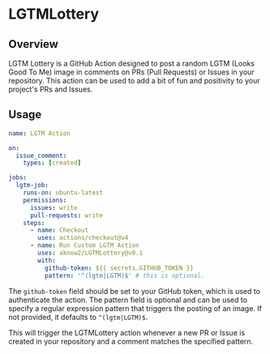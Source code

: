 # LGTMLottery

## Overview
LGTM Lottery is a GitHub Action designed to post a random LGTM (Looks Good To Me) image in comments on PRs (Pull Requests) or Issues in your repository. This action can be used to add a bit of fun and positivity to your project's PRs and Issues.

## Usage

```yaml
name: LGTM Action

on:
  issue_comment:
    types: [created]

jobs:
  lgtm-job:
    runs-on: ubuntu-latest
    permissions:
      issues: write
      pull-requests: write
    steps:
      - name: Checkout
        uses: actions/checkout@v4
      - name: Run Custom LGTM Action
        uses: aknow2/LGTMLottery@v0.1
        with:
          github-token: ${{ secrets.GITHUB_TOKEN }}
          pattern: '^(lgtm|LGTM)$' # this is optional. 

```
The `github-token` field should be set to your GitHub token, which is used to authenticate the action. The pattern field is optional and can be used to specify a regular expression pattern that triggers the posting of an image. If not provided, it defaults to `^(lgtm|LGTM)$`.

This will trigger the LGTMLottery action whenever a new PR or Issue is created in your repository and a comment matches the specified pattern.
